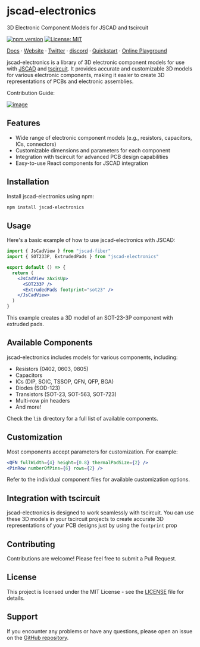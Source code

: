 # jscad-electronics

3D Electronic Component Models for JSCAD and tscircuit

[![npm version](https://badge.fury.io/js/jscad-electronics.svg)](https://badge.fury.io/js/jscad-electronics)
[![License: MIT](https://img.shields.io/badge/License-MIT-yellow.svg)](https://opensource.org/licenses/MIT)

[Docs](https://docs.tscircuit.com) &middot; [Website](https://tscircuit.com) &middot; [Twitter](https://x.com/tscircuit) &middot; [discord](https://tscircuit.com/community/join-redirect) &middot; [Quickstart](https://docs.tscircuit.com/quickstart) &middot; [Online Playground](https://tscircuit.com/playground)

jscad-electronics is a library of 3D electronic component models for use with [JSCAD](https://github.com/jscad/OpenJSCAD.org) and [tscircuit](https://github.com/tscircuit/tscircuit). It provides accurate and customizable 3D models for various electronic components, making it easier to create 3D representations of PCBs and electronic assemblies.

Contribution Guide:

[![image](https://github.com/user-attachments/assets/92236fbf-8b59-4984-9b97-0f12f24de7c8)](https://youtu.be/DHGW_DFhJao)

## Features

- Wide range of electronic component models (e.g., resistors, capacitors, ICs, connectors)
- Customizable dimensions and parameters for each component
- Integration with tscircuit for advanced PCB design capabilities
- Easy-to-use React components for JSCAD integration

## Installation

Install jscad-electronics using npm:

```bash
npm install jscad-electronics
```

## Usage

Here's a basic example of how to use jscad-electronics with JSCAD:

```jsx
import { JsCadView } from "jscad-fiber"
import { SOT233P, ExtrudedPads } from "jscad-electronics"

export default () => {
  return (
    <JsCadView zAxisUp>
      <SOT233P />
      <ExtrudedPads footprint="sot23" />
    </JsCadView>
  )
}
```

This example creates a 3D model of an SOT-23-3P component with extruded pads.

## Available Components

jscad-electronics includes models for various components, including:

- Resistors (0402, 0603, 0805)
- Capacitors
- ICs (DIP, SOIC, TSSOP, QFN, QFP, BGA)
- Diodes (SOD-123)
- Transistors (SOT-23, SOT-563, SOT-723)
- Multi-row pin headers
- And more!

Check the `lib` directory for a full list of available components.

## Customization

Most components accept parameters for customization. For example:

```jsx
<QFN fullWidth={4} height={0.8} thermalPadSize={2} />
<PinRow numberOfPins={6} rows={2} />
```

Refer to the individual component files for available customization options.

## Integration with tscircuit

jscad-electronics is designed to work seamlessly with tscircuit. You can use these 3D models in your tscircuit projects to create accurate 3D representations of your PCB designs just by
using the `footprint` prop

## Contributing

Contributions are welcome! Please feel free to submit a Pull Request.

## License

This project is licensed under the MIT License - see the [LICENSE](LICENSE) file for details.

## Support

If you encounter any problems or have any questions, please open an issue on the [GitHub repository](https://github.com/tscircuit/jscad-electronics/issues).
